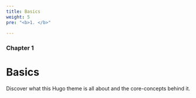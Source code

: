 ```yaml
---
title: Basics
weight: 5
pre: "<b>1. </b>"

---
```


### Chapter 1

# Basics

Discover what this Hugo theme is all about and the core-concepts behind it.
